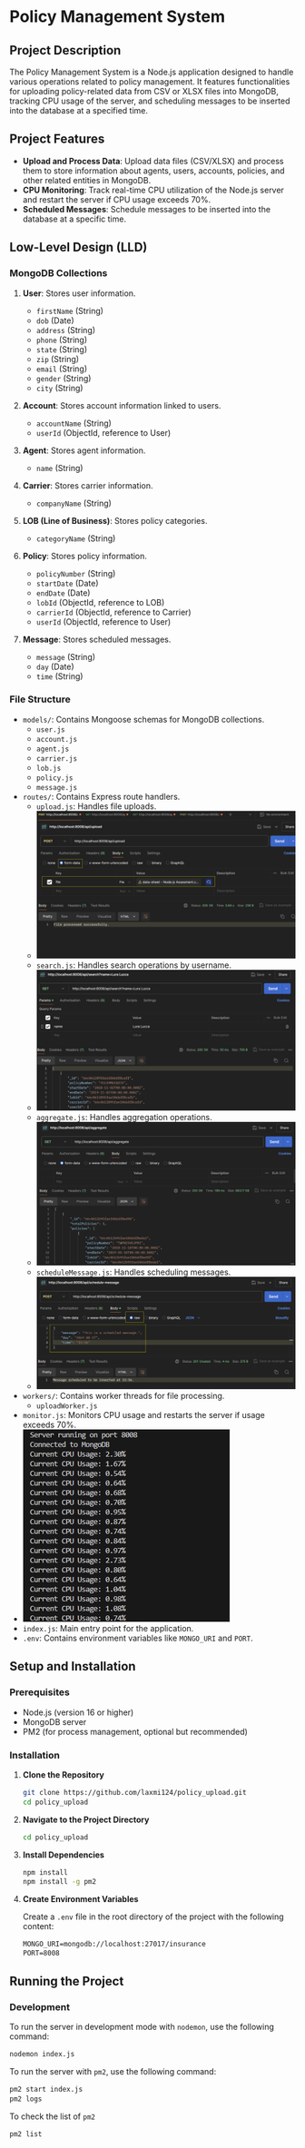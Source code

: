# Policy Management System

## Project Description

The Policy Management System is a Node.js application designed to handle various operations related to policy management. It features functionalities for uploading policy-related data from CSV or XLSX files into MongoDB, tracking CPU usage of the server, and scheduling messages to be inserted into the database at a specified time. 

## Project Features

- **Upload and Process Data**: Upload data files (CSV/XLSX) and process them to store information about agents, users, accounts, policies, and other related entities in MongoDB.
- **CPU Monitoring**: Track real-time CPU utilization of the Node.js server and restart the server if CPU usage exceeds 70%.
- **Scheduled Messages**: Schedule messages to be inserted into the database at a specific time.

## Low-Level Design (LLD)

### MongoDB Collections

1. **User**: Stores user information.
   - `firstName` (String)
   - `dob` (Date)
   - `address` (String)
   - `phone` (String)
   - `state` (String)
   - `zip` (String)
   - `email` (String)
   - `gender` (String)
   - `city` (String)

2. **Account**: Stores account information linked to users.
   - `accountName` (String)
   - `userId` (ObjectId, reference to User)

3. **Agent**: Stores agent information.
   - `name` (String)

4. **Carrier**: Stores carrier information.
   - `companyName` (String)

5. **LOB (Line of Business)**: Stores policy categories.
   - `categoryName` (String)

6. **Policy**: Stores policy information.
   - `policyNumber` (String)
   - `startDate` (Date)
   - `endDate` (Date)
   - `lobId` (ObjectId, reference to LOB)
   - `carrierId` (ObjectId, reference to Carrier)
   - `userId` (ObjectId, reference to User)

7. **Message**: Stores scheduled messages.
   - `message` (String)
   - `day` (Date)
   - `time` (String)

### File Structure

- `models/`: Contains Mongoose schemas for MongoDB collections.
  - `user.js`
  - `account.js`
  - `agent.js`
  - `carrier.js`
  - `lob.js`
  - `policy.js`
  - `message.js`
- `routes/`: Contains Express route handlers.
  - `upload.js`: Handles file uploads.
  - ![](https://github.com/laxmi124/policy_upload/blob/main/public/fileUpload.png)
  - `search.js`: Handles search operations by username.
  - ![](https://github.com/laxmi124/policy_upload/blob/main/public/serachBy_user.png)
  - `aggregate.js`: Handles aggregation operations.
  - ![](https://github.com/laxmi124/policy_upload/blob/main/public/aggregate.png)
  - `scheduleMessage.js`: Handles scheduling messages.
  - ![](https://github.com/laxmi124/policy_upload/blob/main/public/scheduleMessage.png)
- `workers/`: Contains worker threads for file processing.
  - `uploadWorker.js`
- `monitor.js`: Monitors CPU usage and restarts the server if usage exceeds 70%.
- ![](https://github.com/laxmi124/policy_upload/blob/main/public/cpuUsage.png)
- `index.js`: Main entry point for the application.
- `.env`: Contains environment variables like `MONGO_URI` and `PORT`.

## Setup and Installation

### Prerequisites

- Node.js (version 16 or higher)
- MongoDB server
- PM2 (for process management, optional but recommended)

### Installation

1. **Clone the Repository**

   ```bash
   git clone https://github.com/laxmi124/policy_upload.git
   cd policy_upload

2. **Navigate to the Project Directory**

    ```bash
    cd policy_upload
    ```

3. **Install Dependencies**

    ```bash
    npm install
    npm install -g pm2
    ```


4. **Create Environment Variables**

    Create a `.env` file in the root directory of the project with the following content:

    ```plaintext
    MONGO_URI=mongodb://localhost:27017/insurance
    PORT=8008
    ```

## Running the Project

### Development

To run the server in development mode with `nodemon`, use the following command:

```bash
nodemon index.js
```
To run the server with `pm2`, use the following command:

```bash
pm2 start index.js
pm2 logs
```
To check the list of `pm2`

```bash
pm2 list
```
